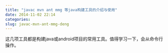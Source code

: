 ```yaml
---
title: "javac mvn ant mmg 等java构建工具的介绍与使用"
date: 2014-11-02 22:14
categories:
slug: javac-mvn-ant-mmg-deng
---
```

这几项工具都是构建java或android项目的常用工具。值得学习一下，会从命令行操作。

